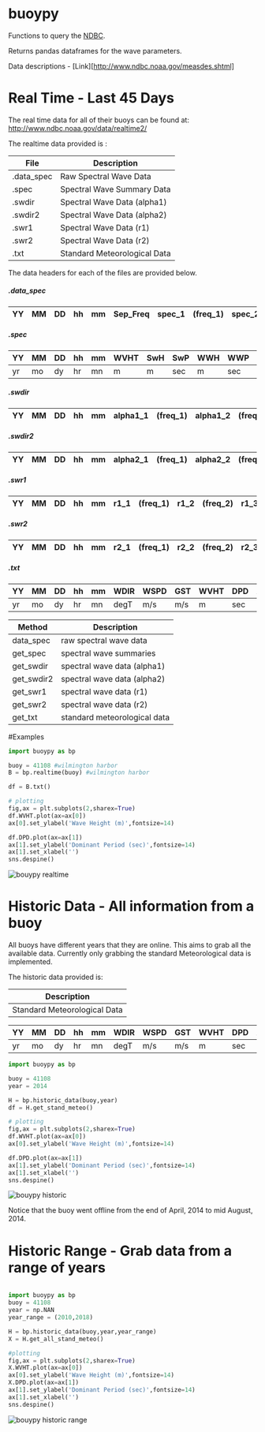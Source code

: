 
buoypy
========

Functions to query the [NDBC](http://www.ndbc.noaa.gov/).

Returns pandas dataframes for the wave parameters.

Data descriptions - [Link][http://www.ndbc.noaa.gov/measdes.shtml]


# Real Time - Last 45 Days

The real time data for all of their buoys can be found at:
http://www.ndbc.noaa.gov/data/realtime2/

The realtime data provided is :

|File					|Description
|-------------|-----------------------
|.data_spec		|	Raw Spectral Wave Data
|.spec				|	Spectral Wave Summary Data
|.swdir				|	Spectral Wave Data (alpha1)
|.swdir2			|	Spectral Wave Data (alpha2)
|.swr1				|	Spectral Wave Data (r1)
|.swr2				|	Spectral Wave Data (r2)
|.txt					|	Standard Meteorological Data

The data headers for each of the files are provided below.

##### .data_spec

|YY	|MM	|DD	|hh	|mm	|Sep_Freq	|spec_1	|(freq_1)	|spec_2	|(freq_2)	|spec_3	|(freq_3)	|...
|---|---|---|---|---|---------|-------|---------|-------|---------|-------|---------|---

##### .spec

|YY	|MM	|DD	|hh	|mm	|WVHT	|SwH	|SwP	|WWH	|WWP	|SwD	|WWD	|STEEPNESS	|APD	|MWD
|---|---|---|---|---|-----|-----|-----|-----|-----|-----|-----|-----------|-----|---
|yr	|mo	|dy	|hr	|mn	|m		|m		|sec 	|m		|sec 	|-		|degT	| -					|sec	|degT

##### .swdir

|YY	|MM	|DD	|hh	|mm	|alpha1_1	|(freq_1)	|alpha1_2	|(freq_2)	|alpha1_3	|(freq_3)	|...
|---|---|---|---|---|---------|---------|---------|---------|---------|---------|---

##### .swdir2

|YY	|MM	|DD	|hh	|mm	|alpha2_1	|(freq_1)	|alpha2_2	|(freq_2)	|alpha2_3	|(freq_3)	|...
|---|---|---|---|---|---------|---------|---------|---------|---------|---------|---

##### .swr1

|YY	|MM	|DD	|hh	|mm	|r1_1	|(freq_1)	|r1_2	|(freq_2)	|r1_3	|(freq_3)	|...
|---|---|---|---|---|-----|---------|-----|---------|-----|---------|---

##### .swr2

|YY	|MM	|DD	|hh	|mm	|r2_1	|(freq_1)	|r2_2	|(freq_2)	|r2_3	|(freq_3)	|...
|---|---|---|---|---|-----|---------|-----|---------|-----|---------|---


##### .txt

|YY	|MM	|DD	|hh	|mm	|WDIR	|WSPD	|GST	|WVHT	|DPD	|APD	|MWD	|PRES	|ATMP	|WTMP	|DEWP	|VIS	|PTDY	|TIDE
|---|---|---|---|---|-----|-----|-----|-----|-----|-----|-----|-----|-----|-----|-----|-----|-----|----
|yr	|mo	|dy	|hr	|mn	|degT	|m/s	|m/s 	|m		|sec 	|sec	|degT	|hPa	|degC	|degC	|degC	|nmi	|hPa	|ft



| Method			| Description                   |
| ----------- |------------------------------ |
| data_spec 	| raw spectral wave data 				|
| get_spec 		| spectral wave summaries				|
| get_swdir 	| spectral wave data (alpha1) 	|
| get_swdir2 	| spectral wave data (alpha2) 	|
| get_swr1 		| spectral wave data (r1) 			|
| get_swr2 		| spectral wave data (r2) 			|
| get_txt			| standard meteorological data  |


#Examples

```python
import buoypy as bp

buoy = 41108 #wilmington harbor
B = bp.realtime(buoy) #wilmington harbor

df = B.txt()

# plotting
fig,ax = plt.subplots(2,sharex=True)
df.WVHT.plot(ax=ax[0])
ax[0].set_ylabel('Wave Height (m)',fontsize=14)

df.DPD.plot(ax=ax[1])
ax[1].set_ylabel('Dominant Period (sec)',fontsize=14)
ax[1].set_xlabel('')
sns.despine()
```

![bouypy realtime](/figures/realtime.png)


# Historic Data - All information from a buoy

All buoys have different years that they are online. This aims to grab all the available data. Currently only grabbing the standard Meteorological data is implemented.

The historic data provided is:

|Description
|-----------------------
|	Standard Meteorological Data


|YY	|MM	|DD	|hh	|mm	|WDIR	|WSPD	|GST	|WVHT	|DPD	|APD	|MWD	|PRES	|ATMP	|WTMP	|DEWP	|VIS	|TIDE
|---|---|---|---|---|-----|-----|-----|-----|-----|-----|-----|-----|-----|-----|-----|-----|----
|yr	|mo	|dy	|hr	|mn	|degT	|m/s	|m/s 	|m		|sec 	|sec	|degT	|hPa	|degC	|degC	|degC	|nmi	|ft



```python
import buoypy as bp

buoy = 41108
year = 2014

H = bp.historic_data(buoy,year)
df = H.get_stand_meteo()

# plotting
fig,ax = plt.subplots(2,sharex=True)
df.WVHT.plot(ax=ax[0])
ax[0].set_ylabel('Wave Height (m)',fontsize=14)

df.DPD.plot(ax=ax[1])
ax[1].set_ylabel('Dominant Period (sec)',fontsize=14)
ax[1].set_xlabel('')
sns.despine()
```

![bouypy historic](/figures/historic.png)

Notice that the buoy went offline from the end of April, 2014 to mid August, 2014.


# Historic Range - Grab data from a range of years

```python

import buoypy as bp
buoy = 41108
year = np.NAN
year_range = (2010,2018)

H = bp.historic_data(buoy,year,year_range)
X = H.get_all_stand_meteo()

#plotting
fig,ax = plt.subplots(2,sharex=True)
X.WVHT.plot(ax=ax[0])
ax[0].set_ylabel('Wave Height (m)',fontsize=14)
X.DPD.plot(ax=ax[1])
ax[1].set_ylabel('Dominant Period (sec)',fontsize=14)
ax[1].set_xlabel('')
sns.despine()
```

![bouypy historic range](/figures/historic_range.png)
